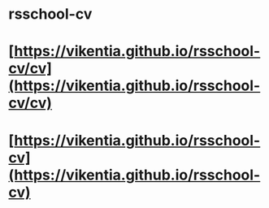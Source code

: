 # rsschool-cv

# [https://vikentia.github.io/rsschool-cv/cv](https://vikentia.github.io/rsschool-cv/cv)

# [https://vikentia.github.io/rsschool-cv](https://vikentia.github.io/rsschool-cv)
